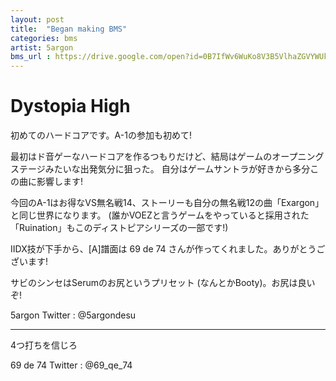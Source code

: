 ```yaml
---
layout: post
title:  "Began making BMS"
categories: bms
artist: 5argon
bms_url : https://drive.google.com/open?id=0B7IfWv6WuKo8V3B5VlhaZGVYWUk
---
```


# Dystopia High

初めてのハードコアです。A-1の参加も初めて!

最初はド音ゲーなハードコアを作るつもりだけど、結局はゲームのオープニングステージみたいな出発気分に狙った。
自分はゲームサントラが好きから多分この曲に影響します!　

今回のA-1はお得なVS無名戦14、ストーリーも自分の無名戦12の曲「Exargon」と同じ世界になります。
(誰かVOEZと言うゲームをやっていると採用された「Ruination」もこのディストピアシリーズの一部です!)

IIDX技が下手から、[A]譜面は 69 de 74 さんが作ってくれました。ありがとうございます!

サビのシンセはSerumのお尻というプリセット (なんとかBooty)。お尻は良いぞ!

5argon
Twitter : @5argondesu

----------

4つ打ちを信じろ

69 de 74
Twitter : @69_qe_74
